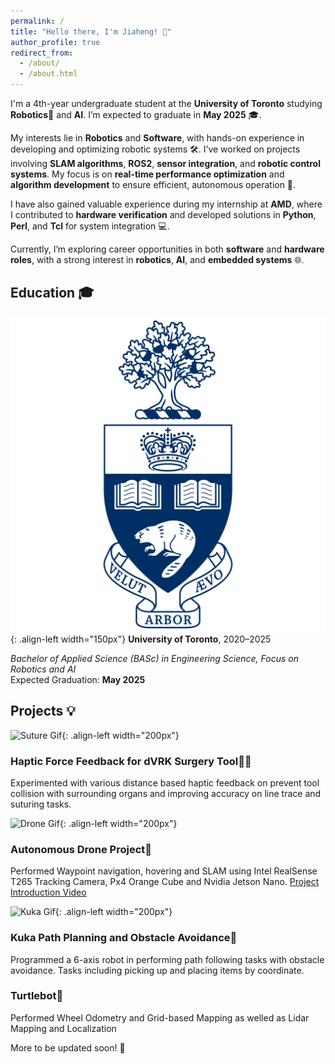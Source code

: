 ```yaml
---
permalink: /
title: "Hello there, I'm Jiaheng! 👋"
author_profile: true
redirect_from: 
  - /about/
  - /about.html
---
```


I'm a 4th-year undergraduate student at the **University of Toronto** studying **Robotics**🤖 and **AI**. I’m expected to graduate in **May 2025** 🎓.

My interests lie in **Robotics** and **Software**, with hands-on experience in developing and optimizing robotic systems 🛠. I’ve worked on projects involving **SLAM algorithms**, **ROS2**, **sensor integration**, and **robotic control systems**. My focus is on **real-time performance optimization** and **algorithm development** to ensure efficient, autonomous operation 🚗.

I have also gained valuable experience during my internship at **AMD**, where I contributed to **hardware verification** and developed solutions in **Python**, **Perl**, and **Tcl** for system integration 💻.

Currently, I’m exploring career opportunities in both **software** and **hardware roles**, with a strong interest in **robotics**, **AI**, and **embedded systems** 🌐.

## Education 🎓
![UofT Logo](/images/uoft.png){: .align-left width="150px"}
**University of Toronto**, 2020–2025  

*Bachelor of Applied Science (BASc) in Engineering Science, Focus on Robotics and AI*  
Expected Graduation: **May 2025**

## Projects 💡
![Suture Gif](/images/suture.gif){: .align-left width="200px"}
### Haptic Force Feedback for dVRK Surgery Tool🏥💉
Experimented with various distance based haptic feedback on prevent tool collision with surrounding organs and improving accuracy on line trace and suturing tasks. 
&nbsp; 

![Drone Gif](/images/drone.gif){: .align-left width="200px"}
### Autonomous Drone Project🚁
Performed Waypoint navigation, hovering and SLAM using Intel RealSense T265 Tracking Camera, Px4 Orange Cube and Nvidia Jetson Nano. 
[Project Introduction Video](https://www.youtube.com/watch?v=6M8VXyCqgY8&list=PLL1IgvRDWMehXnWMgP0xM_mI04F4To4Td&index=1)

![Kuka Gif](/images/kuka.gif){: .align-left width="200px"}
### Kuka Path Planning and Obstacle Avoidance🤖
Programmed a 6-axis robot in performing path following tasks with obstacle avoidance. Tasks including picking up and placing items by coordinate.
&nbsp; 


### Turtlebot🐢
Performed Wheel Odometry and Grid-based Mapping as welled as Lidar Mapping and Localization

More to be updated soon! 🚀

